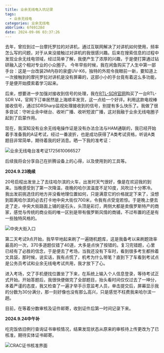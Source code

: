 ```yaml
---
title: 业余无线电入坑记录
tags:
  - 业余无线电
categories: 业余无线电
abbrlink: 6f69128d
date: 2024-09-06 03:37:26
---
```

去年，曾捡到过一台摩托罗拉的对讲机，通过互联网解决了对讲机如何使用，频率怎么写的问题，对于从来没接触过对讲机的我很感兴趣。后来在搜索信息的过程中发现业余无线电领域，经过简单了解，我便产生了浓厚的兴趣，于是便打算通过钻研融入这个相对专业的小众圈子。
今年早些时候，我在闲鱼购买了人生中第一部手台：这是一台改装2M内存的泉盛UV-K6，独特的外观令我眼前一新，要知道上一次接触到的摩托罗拉对讲机是没有屏幕的，这部小小的手台竟有着这么多功能，于是便开始摸索着学习起来。

后来，想要进一步加强对接收到信号的处理，我在[RTL-SDR官网](https://www.rtl-sdr.com/)购买了一台RTL-SDR V4，官网下订单居然是上海顺丰发货，这一点给一个好评。利用这款电视棒接收信号，通过SDRSharp监视处理接收到的信号，别提有多么快乐了。我做了很多尝试：守听业余中继台、收听广播、收听短波广播，这对我融于业余无线电圈子起到了启蒙作用。

现在，我深知没有业余无线电操作证是没有办法合法与HAM通联的，我已经开始着手准备我的A证考试，经过一番波折，也是成功获得了A类考试资格，听说A类题目非常简单，期待着我的好消息。晒一下我的准考证：

![业余无线电台准考证1725610066527](https://isjingbincn-wordpress-image.oss-cn-beijing.aliyuncs.com/202409061611603.jpg)

后续我将会分享自己在折腾设备上的心得，以及使用到的工具等。

**2024.9.23晚续**

20号启程出发坐上了去往哈尔滨的火车，出发时天气很好，像是在欢迎我的到来。当晚感受到了第一次降温，夜晚的哈尔滨温度不足10度，风吹过十分寒冷。我出发前挑选住的地方并没看地理位置如何，只是满意它的价格就定下来了，没想到距离哈尔滨的必去打卡地中央大街仅700米，令我有点受宠若惊。于是晚上便去走了走，中央大街路面上铺的是石头，头顶是彩灯，两侧大都是卖俄罗斯特产的商家，感觉与传统的商业街的唯一区别是带有俄罗斯风情的商铺，不过布置的还是有一些独特风格的。

![中央大街入口](https://isjingbincn-wordpress-image.oss-cn-beijing.aliyuncs.com/202409232244785.jpg)

第二天考试9点开始，我早早地起来刷了一遍随机题库，这是我备考以来刷题效率最高的一次，370多道题仅错了40道，大多是点快了按错的。复习完错题，心里已经有了必胜的信念，于是便去了考场，当我还没有下车时，看到很多考生都拎着文具袋，那时候，说实话，我有点慌了，机考为什么带笔？直到下了车看到考试点是公务员考试和业余无线电考试共用，我才放下了心。

进入考场，交了手机便找位置坐了下来，在系统上输入个人信息登录，等待考试正式开始。开始答题后，我很快便做完了全部题目，抬头看时间仅仅过去了一坤分，本着严谨的态度，我又检查了一遍才举手示意监考人员，单击提交后，屏幕显示我的分数为30分满分，那一刻好像也没有那么高兴，只是感觉不枉费我来哈尔滨一趟。

目前，在等着分数审核及证件邮寄，收到证件后第一时间记录下来。

**2024.9.24中午补**

吃完饭依旧例行查询证书审核情况，结果发现状态从原来的审核待上传更改为了已核准，期待实体证书邮寄。

![CRAC证书核准界面](https://isjingbincn-wordpress-image.oss-cn-beijing.aliyuncs.com/202409241216022.png)

